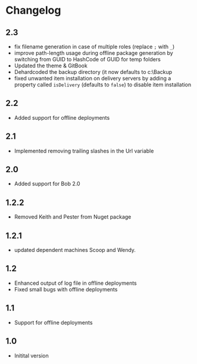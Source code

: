 # Changelog

## 2.3
* fix filename generation in case of multiple roles (replace `;` with `_`)
* improve path-length usage during offline package generation by switching from GUID to HashCode of GUID for temp folders
* Updated the theme & GitBook
* Dehardcoded the backup directory (it now defaults to c:\Backup
* fixed unwanted item installation on delivery servers by adding a property called `isDelivery` (defaults to `false`) to disable item installation  

## 2.2
* Added support for offline deployments

## 2.1
* Implemented removing trailing slashes in the Url variable

## 2.0
* Added support for Bob 2.0

## 1.2.2
* Removed Keith and Pester from Nuget package

## 1.2.1
* updated dependent machines Scoop and Wendy.

## 1.2
* Enhanced output of log file in offline deployments
* Fixed small bugs with offline deployments

## 1.1
* Support for offline deployments

## 1.0
* Initital version
